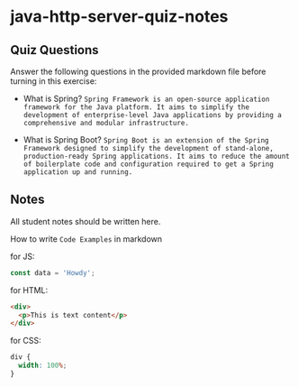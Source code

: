 # java-http-server-quiz-notes

## Quiz Questions

Answer the following questions in the provided markdown file before turning in this exercise:

- What is Spring?
`Spring Framework is an open-source application framework for the Java platform. It aims to simplify the development of enterprise-level Java applications by providing a comprehensive and modular infrastructure.`

- What is Spring Boot?
`Spring Boot is an extension of the Spring Framework designed to simplify the development of stand-alone, production-ready Spring applications. It aims to reduce the amount of boilerplate code and configuration required to get a Spring application up and running.`

## Notes

All student notes should be written here.

How to write `Code Examples` in markdown

for JS:

```javascript
const data = 'Howdy';
```

for HTML:

```html
<div>
  <p>This is text content</p>
</div>
```

for CSS:

```css
div {
  width: 100%;
}
```
